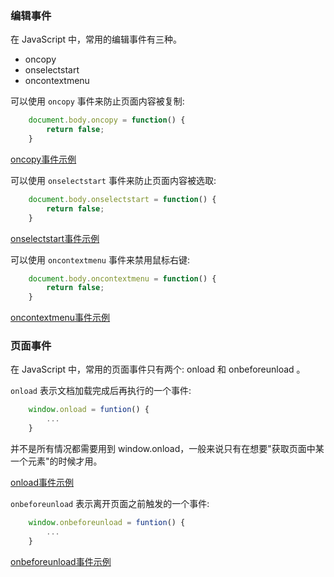 
### 编辑事件

在 JavaScript 中，常用的编辑事件有三种。
* oncopy
* onselectstart
* oncontextmenu

可以使用 `oncopy` 事件来防止页面内容被复制:
```js
    document.body.oncopy = function() {
        return false;
    }
```

[oncopy事件示例](t/03_oncopy.html)

可以使用 `onselectstart` 事件来防止页面内容被选取:
```js
    document.body.onselectstart = function() {
        return false;
    }
```

[onselectstart事件示例](t/03_onselectstart.html)

可以使用 `oncontextmenu` 事件来禁用鼠标右键:
```js
    document.body.oncontextmenu = function() {
        return false;
    }
```

[oncontextmenu事件示例](t/03_oncontextmenu.html)


### 页面事件

在 JavaScript 中，常用的页面事件只有两个: onload 和 onbeforeunload 。

`onload` 表示文档加载完成后再执行的一个事件:
```js
    window.onload = funtion() {
        ...
    }
```
并不是所有情况都需要用到 window.onload，一般来说只有在想要"获取页面中某一个元素"的时候才用。

[onload事件示例](t/03_onload.html)

`onbeforeunload` 表示离开页面之前触发的一个事件:
```js
    window.onbeforeunload = funtion() {
        ...
    }
```

[onbeforeunload事件示例](t/03_onbeforeunload.html)
